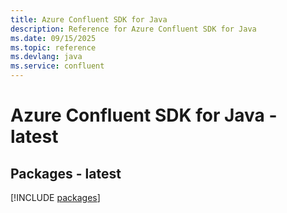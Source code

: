```yaml
---
title: Azure Confluent SDK for Java
description: Reference for Azure Confluent SDK for Java
ms.date: 09/15/2025
ms.topic: reference
ms.devlang: java
ms.service: confluent
---
```

# Azure Confluent SDK for Java - latest
## Packages - latest
[!INCLUDE [packages](confluent-index.md)]